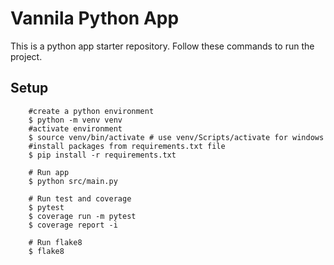 # Vannila Python App

This is a python app starter repository.
Follow these commands to run the project.

## Setup

```shell
    #create a python environment
    $ python -m venv venv
    #activate environment
    $ source venv/bin/activate # use venv/Scripts/activate for windows
    #install packages from requirements.txt file
    $ pip install -r requirements.txt

    # Run app
    $ python src/main.py

    # Run test and coverage
    $ pytest
    $ coverage run -m pytest
    $ coverage report -i

    # Run flake8
    $ flake8

```
